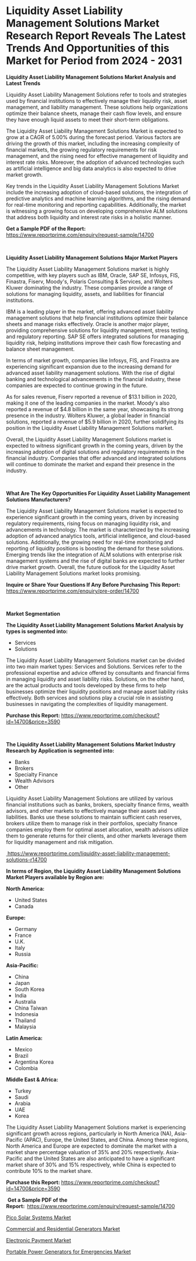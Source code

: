 <p><h1>Liquidity Asset Liability Management Solutions Market Research Report Reveals The Latest Trends And Opportunities of this Market for Period from 2024 - 2031</h1></p><p><strong>Liquidity Asset Liability Management Solutions Market Analysis and Latest Trends</strong></p>
<p><p>Liquidity Asset Liability Management Solutions refer to tools and strategies used by financial institutions to effectively manage their liquidity risk, asset management, and liability management. These solutions help organizations optimize their balance sheets, manage their cash flow levels, and ensure they have enough liquid assets to meet their short-term obligations.</p><p>The Liquidity Asset Liability Management Solutions Market is expected to grow at a CAGR of 5.00% during the forecast period. Various factors are driving the growth of this market, including the increasing complexity of financial markets, the growing regulatory requirements for risk management, and the rising need for effective management of liquidity and interest rate risks. Moreover, the adoption of advanced technologies such as artificial intelligence and big data analytics is also expected to drive market growth.</p><p>Key trends in the Liquidity Asset Liability Management Solutions Market include the increasing adoption of cloud-based solutions, the integration of predictive analytics and machine learning algorithms, and the rising demand for real-time monitoring and reporting capabilities. Additionally, the market is witnessing a growing focus on developing comprehensive ALM solutions that address both liquidity and interest rate risks in a holistic manner.</p></p>
<p><strong>Get a Sample PDF of the Report:&nbsp;</strong> <a href="https://www.reportprime.com/enquiry/request-sample/14700">https://www.reportprime.com/enquiry/request-sample/14700</a></p>
<p>&nbsp;</p>
<p><strong>Liquidity Asset Liability Management Solutions Major Market Players</strong></p>
<p><p>The Liquidity Asset Liability Management Solutions market is highly competitive, with key players such as IBM, Oracle, SAP SE, Infosys, FIS, Finastra, Fiserv, Moody's, Polaris Consulting & Services, and Wolters Kluwer dominating the industry. These companies provide a range of solutions for managing liquidity, assets, and liabilities for financial institutions.</p><p>IBM is a leading player in the market, offering advanced asset liability management solutions that help financial institutions optimize their balance sheets and manage risks effectively. Oracle is another major player, providing comprehensive solutions for liquidity management, stress testing, and regulatory reporting. SAP SE offers integrated solutions for managing liquidity risk, helping institutions improve their cash flow forecasting and balance sheet management.</p><p>In terms of market growth, companies like Infosys, FIS, and Finastra are experiencing significant expansion due to the increasing demand for advanced asset liability management solutions. With the rise of digital banking and technological advancements in the financial industry, these companies are expected to continue growing in the future.</p><p>As for sales revenue, Fiserv reported a revenue of $13.1 billion in 2020, making it one of the leading companies in the market. Moody's also reported a revenue of $4.8 billion in the same year, showcasing its strong presence in the industry. Wolters Kluwer, a global leader in financial solutions, reported a revenue of $5.9 billion in 2020, further solidifying its position in the Liquidity Asset Liability Management Solutions market.</p><p>Overall, the Liquidity Asset Liability Management Solutions market is expected to witness significant growth in the coming years, driven by the increasing adoption of digital solutions and regulatory requirements in the financial industry. Companies that offer advanced and integrated solutions will continue to dominate the market and expand their presence in the industry.</p></p>
<p>&nbsp;</p>
<p><strong>What Are The Key Opportunities For Liquidity Asset Liability Management Solutions Manufacturers?</strong></p>
<p><p>The Liquidity Asset Liability Management Solutions market is expected to experience significant growth in the coming years, driven by increasing regulatory requirements, rising focus on managing liquidity risk, and advancements in technology. The market is characterized by the increasing adoption of advanced analytics tools, artificial intelligence, and cloud-based solutions. Additionally, the growing need for real-time monitoring and reporting of liquidity positions is boosting the demand for these solutions. Emerging trends like the integration of ALM solutions with enterprise risk management systems and the rise of digital banks are expected to further drive market growth. Overall, the future outlook for the Liquidity Asset Liability Management Solutions market looks promising.</p></p>
<p><strong>Inquire or Share Your Questions If Any Before Purchasing This Report:</strong> <a href="https://www.reportprime.com/enquiry/pre-order/14700">https://www.reportprime.com/enquiry/pre-order/14700</a></p>
<p>&nbsp;</p>
<p><strong>Market Segmentation</strong></p>
<p><strong>The Liquidity Asset Liability Management Solutions Market Analysis by types is segmented into:</strong></p>
<p><ul><li>Services</li><li>Solutions</li></ul></p>
<p><p>The Liquidity Asset Liability Management Solutions market can be divided into two main market types: Services and Solutions. Services refer to the professional expertise and advice offered by consultants and financial firms in managing liquidity and asset liability risks. Solutions, on the other hand, are the actual products and tools developed by these firms to help businesses optimize their liquidity positions and manage asset liability risks effectively. Both services and solutions play a crucial role in assisting businesses in navigating the complexities of liquidity management.</p></p>
<p><strong>Purchase this Report:&nbsp;</strong><a href="https://www.reportprime.com/checkout?id=14700&price=3590">https://www.reportprime.com/checkout?id=14700&price=3590</a></p>
<p>&nbsp;</p>
<p><strong>The Liquidity Asset Liability Management Solutions Market Industry Research by Application is segmented into:</strong></p>
<p><ul><li>Banks</li><li>Brokers</li><li>Specialty Finance</li><li>Wealth Advisors</li><li>Other</li></ul></p>
<p><p>Liquidity Asset Liability Management Solutions are utilized by various financial institutions such as banks, brokers, specialty finance firms, wealth advisors, and other markets to effectively manage their assets and liabilities. Banks use these solutions to maintain sufficient cash reserves, brokers utilize them to manage risk in their portfolios, specialty finance companies employ them for optimal asset allocation, wealth advisors utilize them to generate returns for their clients, and other markets leverage them for liquidity management and risk mitigation.</p></p>
<p><a href="https://www.reportprime.com/liquidity-asset-liability-management-solutions-r14700">&nbsp;https://www.reportprime.com/liquidity-asset-liability-management-solutions-r14700</a></p>
<p><strong>In terms of Region, the Liquidity Asset Liability Management Solutions Market Players available by Region are:</strong></p>
<p>
    <p> <strong> North America: </strong>
        <ul>
            <li>United States</li>
            <li>Canada</li>
        </ul>
        </p> 
    <p> <strong> Europe: </strong>
        <ul>
            <li>Germany</li>
            <li>France</li>
            <li>U.K.</li>
            <li>Italy</li>
            <li>Russia</li>
        </ul>
        </p> 
    <p> <strong> Asia-Pacific: </strong>
        <ul>
            <li>China</li>
            <li>Japan</li>
            <li>South Korea</li>
            <li>India</li>
            <li>Australia</li>
            <li>China Taiwan</li>
            <li>Indonesia</li>
            <li>Thailand</li>
            <li>Malaysia</li>
        </ul>
        </p> 
    <p> <strong> Latin America: </strong>
        <ul>
            <li>Mexico</li>
            <li>Brazil</li>
            <li>Argentina Korea</li>
            <li>Colombia</li>
        </ul>
        </p> 
    <p> <strong> Middle East & Africa: </strong>
        <ul>
            <li>Turkey</li>
            <li>Saudi</li>
            <li>Arabia</li>
            <li>UAE</li>
            <li>Korea</li>
        </ul>
    </p>
    </p>
<p><p>The Liquidity Asset Liability Management Solutions market is experiencing significant growth across regions, particularly in North America (NA), Asia-Pacific (APAC), Europe, the United States, and China. Among these regions, North America and Europe are expected to dominate the market with a market share percentage valuation of 35% and 20% respectively. Asia-Pacific and the United States are also anticipated to have a significant market share of 30% and 15% respectively, while China is expected to contribute 10% to the market share.</p></p>
<p><strong>Purchase this Report: </strong><a href="https://www.reportprime.com/checkout?id=14700&price=3590">https://www.reportprime.com/checkout?id=14700&price=3590</a></p>
<p>&nbsp;<strong>Get a Sample PDF of the Report:&nbsp;&nbsp;</strong><a href="https://www.reportprime.com/enquiry/request-sample/14700">https://www.reportprime.com/enquiry/request-sample/14700</a></p>
<p><strong></strong></p>
<p><p><a href="https://github.com/ayamsauke86/Market-Research-Report-List-1/blob/main/pico-solar-systems-market.md">Pico Solar Systems Market</a></p><p><a href="https://medium.com/@dhjdj3783/global-commercial-and-residential-generators-market-is-projected-to-grow-at-a-cagr-of-4-8-b717b229484d">Commercial and Residential Generators Market</a></p><p><a href="https://github.com/airdrophunter675/Market-Research-Report-List-1/blob/main/electronic-payment-market.md">Electronic Payment Market</a></p><p><a href="https://medium.com/@dhjdj3783/portable-power-generators-for-emergencies-market-trends-focusing-on-portable-power-generators-for-9185305b5942">Portable Power Generators for Emergencies Market</a></p></p>